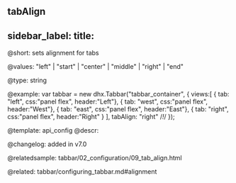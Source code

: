 tabAlign
---
sidebar_label: 
title: 
---          

@short: sets alignment for tabs


@values:
"left" | "start" | "center" | "middle" | "right" | "end"


@type: string

@example: 
var tabbar = new dhx.Tabbar("tabbar_container", {
    views:[
        { tab: "left", css:"panel flex", header:"Left"},
        { tab: "west", css:"panel flex", header:"West"},
        { tab: "east", css:"panel flex", header:"East"},
        { tab: "right", css:"panel flex", header:"Right" }
    ],
    tabAlign: "right" /*!*/
});


@template:	api_config
@descr: 

@changelog: added in v7.0

@relatedsample: tabbar/02_configuration/09_tab_align.html

@related: tabbar/configuring_tabbar.md#alignment

